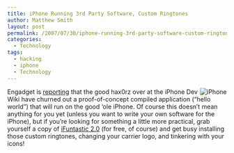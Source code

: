 ```yaml
---
title: iPhone Running 3rd Party Software, Custom Ringtones
author: Matthew Smith
layout: post
permalink: /2007/07/30/iphone-running-3rd-party-software-custom-ringtones
categories:
  - Technology
tags:
  - hacking
  - iphone
  - Technology
---
```

<img src="http://digivation.net/wp-content/uploads/2007/06/iphone.jpg" alt="iPhone" align="right" />Engadget is [reporting][1] that the good hax0rz over at the iPhone Dev Wiki have churned out a proof-of-concept compiled application (&#8220;hello world&#8221;) that will run on the good &#8216;ole iPhone. Of course this doesn&#8217;t mean anything for you yet (unless you want to write your own software for the iPhone), but if you&#8217;re looking for something a little more practical, grab yourself a copy of [iFuntastic 2.0][2] (for free, of course) and get busy installing those custom ringtones, changing your carrier logo, and tinkering with your icons!

 [1]: http://www.engadget.com/2007/07/29/binaries-source-outed-for-first-3rd-party-iphone-app/
 [2]: http://www.iphonealley.com/news/ifuntastic-2-0-released-with-added-features